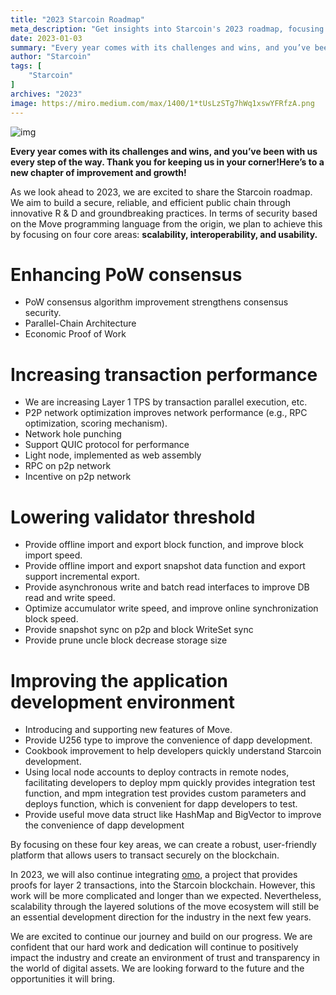```yaml
---
title: "2023 Starcoin Roadmap"
meta_description: "Get insights into Starcoin's 2023 roadmap, focusing on new goals with Move and future blockchain innovations."
date: 2023-01-03
summary: "Every year comes with its challenges and wins, and you’ve been with us every step of the way. Thank you for keeping us in your corner!Here’s to a new chapter of improvement and growth! As we look ahead to..."
author: "Starcoin"
tags: [
    "Starcoin"
]
archives: "2023"
image: https://miro.medium.com/max/1400/1*tUsLzSTg7hWq1xswYFRfzA.png
---
```


![img](https://miro.medium.com/max/1400/1*tUsLzSTg7hWq1xswYFRfzA.png)

**Every year comes with its challenges and wins, and you’ve been with us every step of the way. Thank you for keeping us in your corner!Here’s to a new chapter of improvement and growth!**

As we look ahead to 2023, we are excited to share the Starcoin roadmap. We aim to build a secure, reliable, and efficient public chain through innovative R & D and groundbreaking practices. In terms of security based on the Move programming language from the origin, we plan to achieve this by focusing on four core areas: **scalability, interoperability, and usability.**

# Enhancing PoW consensus

- PoW consensus algorithm improvement strengthens consensus security.
- Parallel-Chain Architecture
- Economic Proof of Work

# Increasing transaction performance

- We are increasing Layer 1 TPS by transaction parallel execution, etc.
- P2P network optimization improves network performance (e.g., RPC optimization, scoring mechanism).
- Network hole punching
- Support QUIC protocol for performance
- Light node, implemented as web assembly
- RPC on p2p network
- Incentive on p2p network

# Lowering validator threshold

- Provide offline import and export block function, and improve block import speed.
- Provide offline import and export snapshot data function and export support incremental export.
- Provide asynchronous write and batch read interfaces to improve DB read and write speed.
- Optimize accumulator write speed, and improve online synchronization block speed.
- Provide snapshot sync on p2p and block WriteSet sync
- Provide prune uncle block decrease storage size

# Improving the application development environment

- Introducing and supporting new features of Move.
- Provide U256 type to improve the convenience of dapp development.
- Cookbook improvement to help developers quickly understand Starcoin development.
- Using local node accounts to deploy contracts in remote nodes, facilitating developers to deploy mpm quickly provides integration test function, and mpm integration test provides custom parameters and deploys function, which is convenient for dapp developers to test.
- Provide useful move data struct like HashMap and BigVector to improve the convenience of dapp development

By focusing on these four key areas, we can create a robust, user-friendly platform that allows users to transact securely on the blockchain.

In 2023, we will also continue integrating [omo](https://github.com/starcoinorg/omo), a project that provides proofs for layer 2 transactions, into the Starcoin blockchain. However, this work will be more complicated and longer than we expected. Nevertheless, scalability through the layered solutions of the move ecosystem will still be an essential development direction for the industry in the next few years.

We are excited to continue our journey and build on our progress. We are confident that our hard work and dedication will continue to positively impact the industry and create an environment of trust and transparency in the world of digital assets. We are looking forward to the future and the opportunities it will bring.